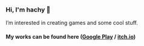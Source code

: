 ### Hi, I'm hachy 👋

I’m interested in creating games and some cool stuff.

#### My works can be found here ([Google Play](https://play.google.com/store/apps/developer?id=hachy) / [itch.io](https://hachy.itch.io/))
